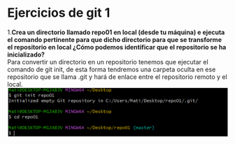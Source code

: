 # Ejercicios de git 1
1.__Crea un directorio llamado repo01 en local (desde tu máquina) e
ejecuta el comando pertinente
para que dicho directorio para que se transforme el repositorio en local ¿Cómo
podemos identificar que el repositorio se ha inicializado?__  
Para convertir un directorio en un repositorio tenemos que ejecutar el comando de git init, de esta forma tendremos una carpeta oculta en ese repositorio que se llama .git y hará de enlace entre el repositorio remoto y el local.  
![Este contenido se mostrará cuando la imagen no se pueda cargar, como texto alternativo](https://github.com/eamargant/exercici1git/blob/main/FOTOS/1.PNG "Texto a mostrar cuando nos situamos sobre la imagen. En este caso sería Baile de la película Pulp Fiction")